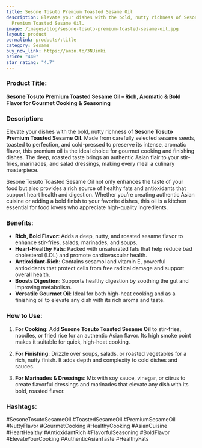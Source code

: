 ```yaml
---
title: Sesone Tosuto Premium Toasted Sesame Oil
description: Elevate your dishes with the bold, nutty richness of Sesone Tosuto
  Premium Toasted Sesame Oil.
image: /images/blog/sesone-tosuto-premium-toasted-sesame-oil.jpg
layout: product
permalink: products/:title
category: Sesame
buy_now_link: https://amzn.to/3NUimki
price: "440"
star_rating: "4.7"
---
```

### Product Title:
**Sesone Tosuto Premium Toasted Sesame Oil – Rich, Aromatic & Bold Flavor for Gourmet Cooking & Seasoning**

### Description:
Elevate your dishes with the bold, nutty richness of **Sesone Tosuto Premium Toasted Sesame Oil**. Made from carefully selected sesame seeds, toasted to perfection, and cold-pressed to preserve its intense, aromatic flavor, this premium oil is the ideal choice for gourmet cooking and finishing dishes. The deep, roasted taste brings an authentic Asian flair to your stir-fries, marinades, and salad dressings, making every meal a culinary masterpiece.

Sesone Tosuto Toasted Sesame Oil not only enhances the taste of your food but also provides a rich source of healthy fats and antioxidants that support heart health and digestion. Whether you’re creating authentic Asian cuisine or adding a bold finish to your favorite dishes, this oil is a kitchen essential for food lovers who appreciate high-quality ingredients.

### Benefits:
- **Rich, Bold Flavor**: Adds a deep, nutty, and roasted sesame flavor to enhance stir-fries, salads, marinades, and soups.
- **Heart-Healthy Fats**: Packed with unsaturated fats that help reduce bad cholesterol (LDL) and promote cardiovascular health.
- **Antioxidant-Rich**: Contains sesamol and vitamin E, powerful antioxidants that protect cells from free radical damage and support overall health.
- **Boosts Digestion**: Supports healthy digestion by soothing the gut and improving metabolism.
- **Versatile Gourmet Oil**: Ideal for both high-heat cooking and as a finishing oil to elevate any dish with its rich aroma and taste.

### How to Use:
1. **For Cooking**: Add **Sesone Tosuto Toasted Sesame Oil** to stir-fries, noodles, or fried rice for an authentic Asian flavor. Its high smoke point makes it suitable for quick, high-heat cooking.
   
2. **For Finishing**: Drizzle over soups, salads, or roasted vegetables for a rich, nutty finish. It adds depth and complexity to cold dishes and sauces.

3. **For Marinades & Dressings**: Mix with soy sauce, vinegar, or citrus to create flavorful dressings and marinades that elevate any dish with its bold, roasted flavor.

### Hashtags:
#SesoneTosutoSesameOil #ToastedSesameOil #PremiumSesameOil #NuttyFlavor #GourmetCooking #HealthyCooking #AsianCuisine #HeartHealthy #AntioxidantRich #FlavorfulSeasoning #BoldFlavor #ElevateYourCooking #AuthenticAsianTaste #HealthyFats
